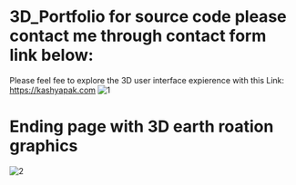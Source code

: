 # 3D_Portfolio for source code please contact me through contact form link below:
Please feel fee to explore the 3D user interface expierence with this Link: https://kashyapak.com
![1](https://github.com/Attu786/3D_Portfolio/assets/121522489/5b327aaa-3e18-4298-8740-fea7de04b600)

# Ending page with 3D earth roation graphics

![2](https://github.com/Attu786/3D_Portfolio/assets/121522489/d4f15121-2123-4415-a257-0e70aba3f8e7)


